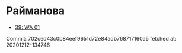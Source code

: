# Райманова
- [39: WA 01](39.md)

Commit: 702ced43c0b84eef9651d72e84adb768717160a5
 fetched at: 20201212-134746
